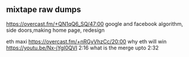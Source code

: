 ## mixtape raw dumps


https://overcast.fm/+QN1qQ6_SQ/47:00 google and facebook algorithm, side doors,making home page, redesign


eth maxi https://overcast.fm/+nRGyVhzCc/20:00 why eth will win
https://youtu.be/Nx-jYgI0QVI 2:16 what is the merge upto 2:32